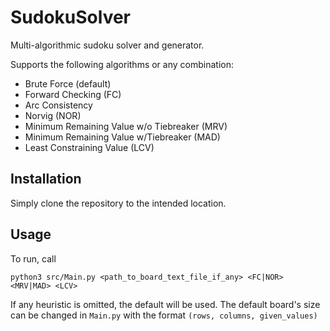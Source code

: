 # SudokuSolver
Multi-algorithmic sudoku solver and generator.

Supports the following algorithms or any combination:
- Brute Force (default)
- Forward Checking (FC)
- Arc Consistency
- Norvig (NOR)
- Minimum Remaining Value w/o Tiebreaker (MRV)
- Minimum Remaining Value w/Tiebreaker (MAD)
- Least Constraining Value (LCV)

## Installation
Simply clone the repository to the intended location.

## Usage
To run, call
```
python3 src/Main.py <path_to_board_text_file_if_any> <FC|NOR> <MRV|MAD> <LCV>
```

If any heuristic is omitted, the default will be used. 
The default board's size can be changed in `Main.py` with the format `(rows, columns, given_values)`
